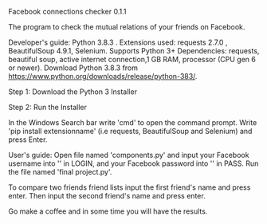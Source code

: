 Facebook connections checker 0.1.1 

The program to check the mutual relations of your friends on Facebook. 


Developer's guide: Python 3.8.3 . Extensions used: requests 2.7.0 , BeautifulSoup 4.9.1, Selenium. 
Supports Python 3+ Dependencies: requests, beautiful soup, active internet connection,1 GB RAM, processor (CPU gen 6 or newer). 
Download Python 3.8.3  from https://www.python.org/downloads/release/python-383/. 

Step 1: Download the Python 3 Installer

Step 2: Run the Installer

In the Windows Search bar write 'cmd' to open the command prompt.
Write 'pip install extensionname' (i.e requests, BeautifulSoup and Selenium) and press Enter.

User's guide:
Open file named 'components.py' and input your Facebook username into '' in LOGIN, and your Facebook password into '' in PASS.
Run the file named 'final project.py'.

To compare two friends friend lists input the first friend's name and press enter. Then input the second friend's name and press enter.

Go make a coffee and in some time you will have the results.






